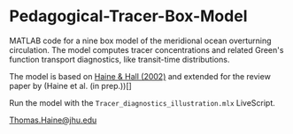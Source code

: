 # Pedagogical-Tracer-Box-Model

MATLAB code for a nine box model of the meridional ocean overturning circulation. The model computes tracer concentrations and related Green's function transport diagnostics, like transit-time distributions.

The model is based on [Haine & Hall (2002)](https://journals.ametsoc.org/view/journals/phoc/32/6/1520-0485_2002_032_1932_agttwm_2.0.co_2.xml) and extended for the review paper by (Haine et al. (in prep.))[]

Run the model with the `Tracer_diagnostics_illustration.mlx` LiveScript.

Thomas.Haine@jhu.edu
